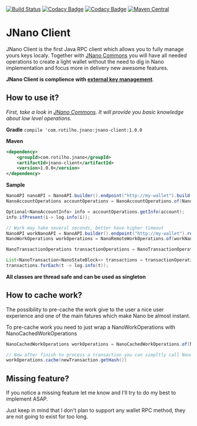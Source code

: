 [![Build Status](https://travis-ci.org/rotilho/jnano-client.svg?branch=master)](https://travis-ci.org/rotilho/jnano-client)
[![Codacy Badge](https://api.codacy.com/project/badge/Grade/aa6e73f5b9964928877ad7aed3a17652)](https://www.codacy.com/app/rotilho/jnano-client?utm_source=github.com&amp;utm_medium=referral&amp;utm_content=rotilho/jnano-client&amp;utm_campaign=Badge_Grade)
[![Codacy Badge](https://api.codacy.com/project/badge/Coverage/aa6e73f5b9964928877ad7aed3a17652)](https://www.codacy.com/app/rotilho/jnano-client?utm_source=github.com&utm_medium=referral&utm_content=rotilho/jnano-client&utm_campaign=Badge_Coverage)
[![Maven Central](https://maven-badges.herokuapp.com/maven-central/com.rotilho.jnano/jnano-client/badge.svg)](https://mvnrepository.com/artifact/com.rotilho.jnano/jnano-client)


# JNano Client
JNano Client is the first Java RPC client which allows you to fully manage yours keys localy. Together with [JNano Commons](https://github.com/rotilho/jnano-commons) you will have all needed operations to create a light wallet without the need to dig in Nano implementation and focus more in delivery new awesome features.

**JNano Client is complience with [external key management](https://developers.nano.org/guides/external-management)**.

## How to use it?
_First, take a look in [JNano Commons](https://github.com/rotilho/jnano-commons). It will provide you basic knowledge about low level operations._

**Gradle**
`compile 'com.rotilho.jnano:jnano-client:1.0.0`

**Maven**
```xml
<dependency>
    <groupId>com.rotilho.jnano</groupId>
    <artifactId>jnano-client</artifactId>
    <version>1.0.0</version>
</dependency>
```

**Sample**
```java
NanoAPI nanoAPI = NanoAPI.builder().endpoint("http://my-wallet").build();
NanoAccountOperations accountOperations = NanoAccountOperations.of(NanoBaseAccountType.NANO, nanoAPI);

Optional<NanoAccountInfo> info = accountOperations.getInfo(account);
info.ifPresent(i-> log.info(i));

// Work may take several seconds, better have higher timeout
NanoAPI workNanoAPI = NanoAPI.builder().endpoint("http://my-wallet").readTimeoutMillis(100_000).build();
NanoWorkOperations workOperations = NanoRemoteWorkOperations.of(workNanoAPI);

NanoTransactionOperations transactionOperations = NanoTransactionOperations.of(NanoBaseAccountType.NANO, api, accountOperations, workOperations);

List<NanoTransaction<NanoStateBlock>> transactions = transactionOperations.receive(privateKey);
transactions.forEach(t -> log.info(t));
```

**All classes are thread safe and can be used as singleton**

## How to cache work?
The possibility to pre-cache the work give to the user a nice user experience and one of the main fatures which make Nano be almost instant.

To pre-cache work you need to just wrap a NanoWorkOperations with NanoCachedWorkOperations

```java
NanoCachedWorkOperations workOperations = NanoCachedWorkOperations.of(NanoRemoteWorkOperations.of(workNanoAPI));

// Now after finish to process a transaction you can simpltly call NanoCachedWorkOperations to pre-calculated the work
workOperations.cache(newTransaction.getHash())
```


## Missing feature?
If you notice a missing feature let me know and I'll try to do my best to implement ASAP.

Just keep in mind that I don't plan to support any wallet RPC method, they are not going to exist for too long.
